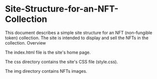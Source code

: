 # Site-Structure-for-an-NFT-Collection

This document describes a simple site structure for an NFT (non-fungible token) collection. The site is intended to display and sell the NFTs in the collection.
Overview

The index.html file is the site's home page.

The css directory contains the site's CSS file (style.css).

The img directory contains NFTs images.
